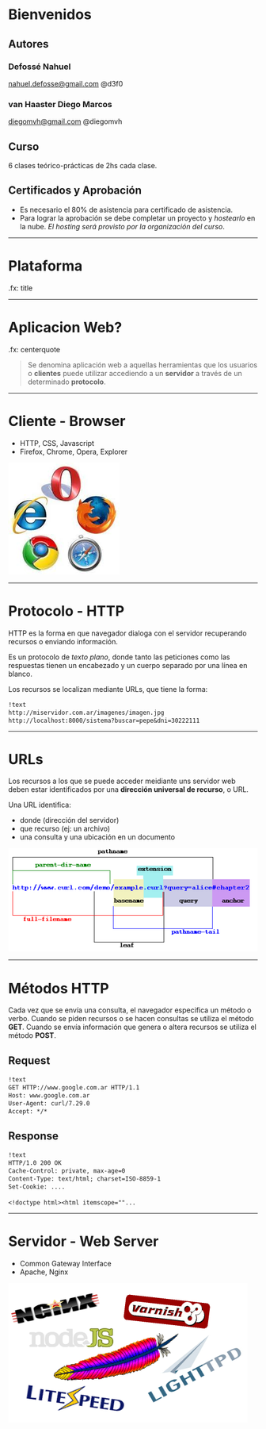# Bienvenidos

## Autores

### Defossé Nahuel

nahuel.defosse@gmail.com @d3f0

### van Haaster Diego Marcos

diegomvh@gmail.com @diegomvh

## Curso

6 clases teórico-prácticas de 2hs cada clase.

## Certificados y Aprobación

* Es necesario el 80% de asistencia para certificado de asistencia.
* Para lograr la aprobación se debe completar un proyecto y *hostearlo* en la nube.
  *El hosting será provisto por la organización del curso*.

---

# Plataforma

.fx: title

---

# Aplicacion Web?

.fx: centerquote

> Se denomina aplicación web a aquellas herramientas que los usuarios o **clientes** puede utilizar accediendo a un **servidor** a través de un determinado **protocolo**.

---

# Cliente - Browser

* HTTP, CSS, Javascript
* Firefox, Chrome, Opera, Explorer

<img src="images/browsers.jpg">


---

# Protocolo - HTTP

HTTP es la forma en que navegador dialoga con el servidor recuperando recursos o enviando información.

Es un protocolo de *texto plano*, donde tanto las peticiones como las respuestas
tienen un encabezado y un cuerpo separado por una línea en blanco.

Los recursos se localizan mediante URLs, que tiene la forma:

    !text
    http://miservidor.com.ar/imagenes/imagen.jpg
    http://localhost:8000/sistema?buscar=pepe&dni=30222111

---

# URLs

Los recursos a los que se puede acceder meidiante uns servidor web deben
estar identificados por una **dirección universal de recurso**, o URL.

Una URL identifica:

* donde (dirección del servidor)
* que recurso (ej: un archivo)
* una consulta y una ubicación en un documento
<img src="images/url.gif">


---

# Métodos HTTP

Cada vez que se envía una consulta, el navegador especifica un método o verbo.
Cuando se piden recursos o se hacen consultas se utiliza el método **GET**.
Cuando se envía información que genera o altera recursos se utiliza el método **POST**.

## Request

    !text
    GET HTTP://www.google.com.ar HTTP/1.1
    Host: www.google.com.ar
    User-Agent: curl/7.29.0
    Accept: */*

## Response

    !text
    HTTP/1.0 200 OK
    Cache-Control: private, max-age=0
    Content-Type: text/html; charset=ISO-8859-1
    Set-Cookie: ....

    <!doctype html><html itemscope=""...

---

# Servidor - Web Server

* Common Gateway Interface
* Apache, Nginx

<img src="images/servidores.png">


